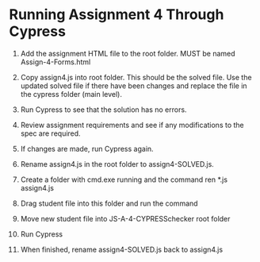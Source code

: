 # Running Assignment 4 Through Cypress

1. Add the assignment HTML file to the root folder. MUST be named Assign-4-Forms.html

2. Copy assign4.js into root folder. This should be the solved file. Use the updated solved file if there have been changes and replace the file in the cypress folder (main level).

3. Run Cypress to see that the solution has no errors.

4. Review assignment requirements and see if any modifications to the spec are required.

5. If changes are made, run Cypress again.

6. Rename assign4.js in the root folder to assign4-SOLVED.js.

7. Create a folder with cmd.exe running and the command		ren *.js assign4.js

8. Drag student file into this folder and run the command 	

8. Move new student file into JS-A-4-CYPRESSchecker root folder

10. Run Cypress

11. When finished, rename assign4-SOLVED.js back to assign4.js

